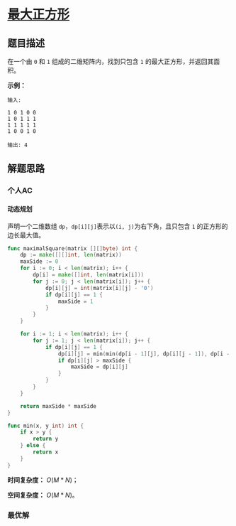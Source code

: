 # [最大正方形](https://leetcode-cn.com/problems/maximal-square/)

## 题目描述

在一个由 `0` 和 `1` 组成的二维矩阵内，找到只包含 `1` 的最大正方形，并返回其面积。

**示例：**

```
输入: 

1 0 1 0 0
1 0 1 1 1
1 1 1 1 1
1 0 0 1 0

输出: 4
```

## 解题思路

### 个人AC

#### 动态规划

声明一个二维数组 `dp`，`dp[i][j]`表示以`(i, j)`为右下角，且只包含 `1` 的正方形的边长最大值。

```go
func maximalSquare(matrix [][]byte) int {
    dp := make([][]int, len(matrix))
    maxSide := 0
    for i := 0; i < len(matrix); i++ {
        dp[i] = make([]int, len(matrix[i]))
        for j := 0; j < len(matrix[i]); j++ {
            dp[i][j] = int(matrix[i][j] - '0')
            if dp[i][j] == 1 {
                maxSide = 1
            }
        }
    }

    for i := 1; i < len(matrix); i++ {
        for j := 1; j < len(matrix[i]); j++ {
            if dp[i][j] == 1 {
                dp[i][j] = min(min(dp[i - 1][j], dp[i][j - 1]), dp[i - 1][j - 1]) + 1
                if dp[i][j] > maxSide {
                    maxSide = dp[i][j]
                }
            }
        }
    }

    return maxSide * maxSide
}

func min(x, y int) int {
    if x > y {
        return y
    } else {
        return x
    }
}
```

**时间复杂度：** $O(M * N)$；

**空间复杂度：** $O(M * N)$。

### 最优解

